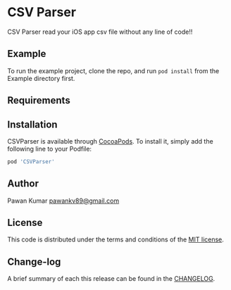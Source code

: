 # CSV Parser

CSV Parser read your iOS app csv file without any line of code!!

## Example

To run the example project, clone the repo, and run `pod install` from the Example directory first.

## Requirements

## Installation

CSVParser is available through [CocoaPods](http://cocoapods.org). To install
it, simply add the following line to your Podfile:

```ruby
pod 'CSVParser'
```

## Author

Pawan Kumar pawankv89@gmail.com

## License

This code is distributed under the terms and conditions of the [MIT license](LICENSE).

## Change-log

A brief summary of each this release can be found in the [CHANGELOG](CHANGELOG.mdown). 
